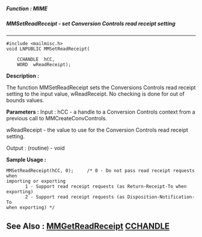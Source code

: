 ##### Function : MIME
##### MMSetReadReceipt - set Conversion Controls read receipt setting
---
```
#include <mailmisc.h>
void LNPUBLIC MMSetReadReceipt(

	CCHANDLE  hCC,
	WORD  wReadReceipt);
```
**Description :**

The function  MMSetReadReceipt sets the Conversions Controls read receipt 
setting to the input value, wReadReceipt.  No checking is done for out of 
bounds values.

**Parameters :**
Input :
hCC  -  a handle to a Conversion Controls context from a previous call to MMCreateConvControls.

wReadReceipt  -  the value to use for the Conversion Controls read receipt setting.

Output :
(routine)  -  void



**Sample Usage :**
```
MMSetReadReceipt(hCC, 0);     /* 0 - Do not pass read receipt requests when 
importing or exporting 
	   1 - Support read receipt requests (as Return-Receipt-To when 
exporting)
	   2 - Support read receipt requests (as Disposition-Notification-To 
when exporting) */

```
**See Also :**
[MMGetReadReceipt](/domino-c-api-docs/reference/Func/MMGetReadReceipt)
[CCHANDLE](/domino-c-api-docs/reference/Data/CCHANDLE)
---
